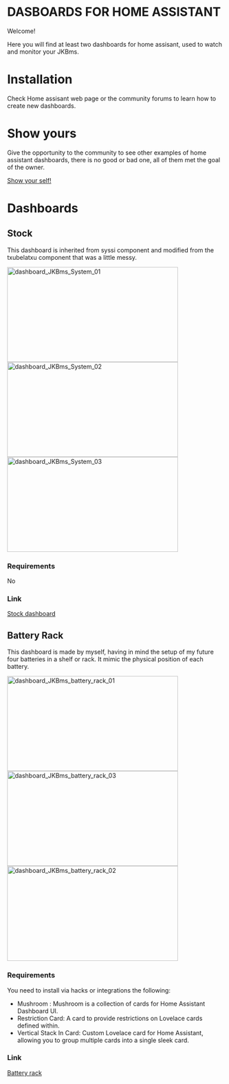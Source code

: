 # DASBOARDS FOR HOME ASSISTANT
Welcome! 

Here you will find at least two dashboards for home assisant, used to watch and monitor your JKBms.

# Installation
Check Home assisant web page or the community forums to learn how to create new dashboards.

# Show yours
Give the opportunity to the community to see other examples of home assistant dashboards, there is no good or bad one, all of them met the goal of the owner.

[Show your self!](https://github.com/rabbit3dcustom/esphome-jk-bms/discussions/categories/dashboards)

# Dashboards

## Stock
This dashboard is inherited from syssi component and modified from the txubelatxu component that was a little messy.

<img width="397" height="221" alt="dashboard_JKBms_System_01" src="https://github.com/user-attachments/assets/9223e704-dd91-4930-889b-7338cf609da5" />
<img width="397" height="221" alt="dashboard_JKBms_System_02" src="https://github.com/user-attachments/assets/4ee93991-5003-4706-910f-859bf11ca474" />
<img width="397" height="221" alt="dashboard_JKBms_System_03" src="https://github.com/user-attachments/assets/fb84bd4a-075e-4c4c-84e5-63722fdbecf5" />

### Requirements
No

### Link
[Stock dashboard](dashboards/dashboard_JKBms_System.yaml)

## Battery Rack
This dashboard is made by myself, having in mind the setup of my future four batteries in a shelf or rack. It mimic the physical position of each battery.

<img width="397" height="221" alt="dashboard_JKBms_battery_rack_01" src="https://github.com/user-attachments/assets/b0ea12d4-adb4-487c-b59c-c2b6e72f326b" />
<img width="397" height="221" alt="dashboard_JKBms_battery_rack_03" src="https://github.com/user-attachments/assets/6b74835e-67ce-4427-95cd-72cafb8c29a1" />
<img width="397" height="221" alt="dashboard_JKBms_battery_rack_02" src="https://github.com/user-attachments/assets/9214bebf-548d-4a1c-8a3b-6facce303136" />


### Requirements
You need to install via hacks or integrations the following:
- Mushroom :  Mushroom is a collection of cards for Home Assistant Dashboard UI.
- Restriction Card: A card to provide restrictions on Lovelace cards defined within.
- Vertical Stack In Card:  Custom Lovelace card for Home Assistant, allowing you to group multiple cards into a single sleek card.

### Link
[Battery rack](dashboards/dashboard_JKBms_battery_rack.yaml)
